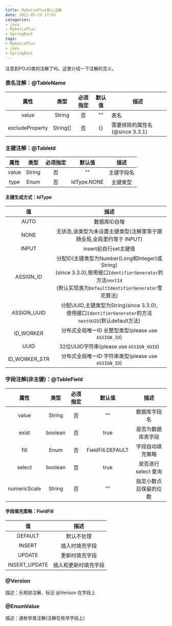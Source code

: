 ```yaml
---
title: MybatisPlus核心注解
date: 2021-05-29 17:03
categories:
- java
- MybatisPlus
- SpringBoot
tags:
- MybatisPlus
- java
- SpringBoot
---
```


注意到POJO类的注解了吗，这里介绍一下注解的含义。
<!-- more -->

### 表名注解：@TableName

|       属性        |    类型    | 必须指定 | 默认值 | 描述                     |
|:---------------:|:--------:|:----:|:---:|------------------------|
|      value      |  String  |  否   | ""  | 表名                     |
| excludeProperty | String[] |  否   | {}  | 需要排除的属性名(@since 3.3.1) |


### 主键注解：@TableId
|  属性   |   类型   | 必须指定 |     默认值     |  描述   |
|:-----:|:------:|:----:|:-----------:|:-----:|
| value | String |  否   |     ""      | 主键字段名 |
| type  |  Enum  |  否   | IdType.NONE | 主键类型  |


#### 主键生成方式：IdType
|       值       |                                                                      描述                                                                      |
|:-------------:|:--------------------------------------------------------------------------------------------------------------------------------------------:|
|     AUTO      |                                                                   数据库ID自增                                                                    |
|     NONE      |                                                   无状态,该类型为未设置主键类型(注解里等于跟随全局,全局里约等于 INPUT)                                                    |
|     INPUT     |                                                               insert前自行set主键值                                                                |
|   ASSIGN_ID   | 分配ID(主键类型为Number(Long和Integer)或String) <br> (since 3.3.0),使用接口`IdentifierGenerator`的方法`nextId` <br> (默认实现类为`DefaultIdentifierGenerator`雪花算法) |
|  ASSIGN_UUID  |                          分配UUID,主键类型为String(since 3.3.0), <br> 使用接口`IdentifierGenerator`的方法`nextUUID`(默认default方法)                           |
|   ID_WORKER   |                                                   分布式全局唯一ID 长整型类型(please use `ASSIGN_ID`)                                                    |
|     UUID      |                                                     32位UUID字符串(please use `ASSIGN_UUID`)                                                     |
| ID_WORKER_STR |                                                   分布式全局唯一ID 字符串类型(please use `ASSIGN_ID`)                                                    |


### 字段注解(非主键)：@TableField

|      属性      |   类型    | 必须指定 |        默认值        |       描述       |
|:------------:|:-------:|:----:|:-----------------:|:--------------:|
|    value     | String  |  否   |        ""         |     数据库字段名     |
|    exist     | boolean |  否   |       true        |   是否为数据库表字段    |
|     fill     |  Enum   |  否   | FieldFill.DEFAULT |    字段自动填充策略    |
|    select    | boolean |  否   |       true        | 是否进行 select 查询 |
| numericScale | String  |  否   |        ""         |  指定小数点后保留的位数   |


#### 字段填充策略：FieldFill
|       值       |     描述     |
|:-------------:|:----------:|
|    DEFAULT    |   默认不处理    |
|    INSERT     |  插入时填充字段   |
|    UPDATE     |  更新时填充字段   |
| INSERT_UPDATE | 插入和更新时填充字段 |


### @Version
描述：乐观锁注解、标记 @Verison 在字段上


### @EnumValue
描述：通枚举类注解(注解在枚举字段上)


